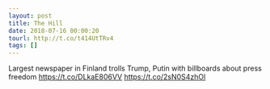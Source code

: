 ```yaml
---
layout: post
title: The Hill
date: 2018-07-16 00:00:20
tourl: http://t.co/t414UtTRv4
tags: []
---
```

Largest newspaper in Finland trolls Trump, Putin with billboards about press freedom https://t.co/DLkaE806VV https://t.co/2sN0S4zhOl